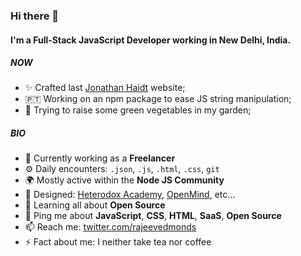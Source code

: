 ### Hi there 👋

#### I'm a Full-Stack JavaScript Developer working in New Delhi, India.

##### NOW

- ✨ Crafted last [Jonathan Haidt](https://jonathanhaidt.com/) website;
- 🇵🇹  Working on an npm package to ease JS string manipulation;
- 🍑 Trying to raise some green vegetables in my garden;

##### BIO

- 🏢 Currently working as a **Freelancer**
- ⚙️ Daily encounters: `.json`, `.js`, `.html`, `.css`, `git`
- 🌍 Mostly active within the **Node JS Community**
- 💅 Designed: [Heterodox Academy](https://heterodoxacademy.org/), [OpenMind](https://openmindplatform.org/), etc…
- 🌱 Learning all about **Open Source**
- 💬 Ping me about **JavaScript**, **CSS**, **HTML**, **SaaS**, **Open Source**
- 📫 Reach me: [twitter.com/rajeevedmonds](https://twitter.com/rajeevedmonds)
- ⚡️ Fact about me: I neither take tea nor coffee
